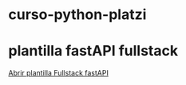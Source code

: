 # curso-python-platzi

# plantilla fastAPI fullstack
[Abrir plantilla Fullstack fastAPI](https://github.com/fastapi/full-stack-fastapi-template)